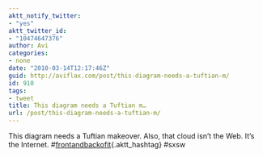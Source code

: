```yaml
---
aktt_notify_twitter:
- "yes"
aktt_twitter_id:
- "10474647376"
author: Avi
categories:
- none
date: "2010-03-14T12:17:46Z"
guid: http://aviflax.com/post/this-diagram-needs-a-tuftian-m/
id: 910
tags:
- tweet
title: This diagram needs a Tuftian m…
url: /post/this-diagram-needs-a-tuftian-m/
---
```

This diagram needs a Tuftian makeover. Also, that cloud isn&#8217;t the Web. It&#8217;s the Internet. #[frontandbackofit](http://search.twitter.com/search?q=%23frontandbackofit){.aktt_hashtag} #sxsw